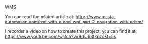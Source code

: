 WMS

You can read the related article at: https://www.mesta-automation.com/hmi-with-c-and-wpf-part-2-navigation-with-prism/

I recorder a video on how to create this project, you can find it at: https://www.youtube.com/watch?v=9r6J63tkpzo&t=5s
